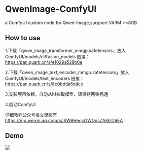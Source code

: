 # QwenImage-ComfyUI
a ComfyUI custom node for Qwen-Image,surpport VARM >=8GB
## How to use
1.下载「qwen_image_transformer_mmgp.safetensors」放入ComfyUI/models/diffusion_models
链接：https://pan.quark.cn/s/e1029a528b0e

2.下载「qwen_image_text_encoder_mmgp.safetensors」放入ComfyUI/models/text_encoders
链接：https://pan.quark.cn/s/8c0bdda6ddce

3.安装项目依赖，自动从hf拉取模型，请保持网络畅通

4.启动ComfyUI

详细教程公众号推文里面有
https://mp.weixin.qq.com/s/iSWBHeqcGWDusZA8hlD6EA

## Demo
![](https://github.com/user-attachments/assets/9bed83a4-74e0-4cea-b3b1-59c653e7cde6)
